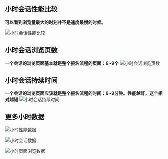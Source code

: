 ## 小时会话性能比较 ##
**可以看到浏览量最大的时刻并不是速度最慢的时候。**

![小时会话性能比较](http://i.imgur.com/cWmKWSb.jpg)

## 小时会话浏览页数 ##
**一个会话的浏览页面基本就是整个报名流程的页面：6~9个**
![小时会话浏览页数](http://i.imgur.com/djzhC7G.jpg)

## 小时会话持续时间 ##
**一个会话的浏览页面应该就是整个报名流程的时间：6~9分钟。性能越好，这个相对越短**
![小时会话持续时间](http://i.imgur.com/yVXXnCk.jpg)

## 更多小时数据 ##
![小时性能数据](http://i.imgur.com/8QxDwf6.jpg)

![小时会话数据](http://i.imgur.com/UKSb3iS.jpg)

![小时页面浏览数据](http://i.imgur.com/L7gcnUi.jpg)
